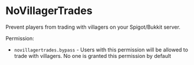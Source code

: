 # NoVillagerTrades

Prevent players from trading with villagers on your Spigot/Bukkit server.

Permission:
* `novillagertrades.bypass` - Users with this permission will be allowed to trade with villagers. No one is granted this permission by default